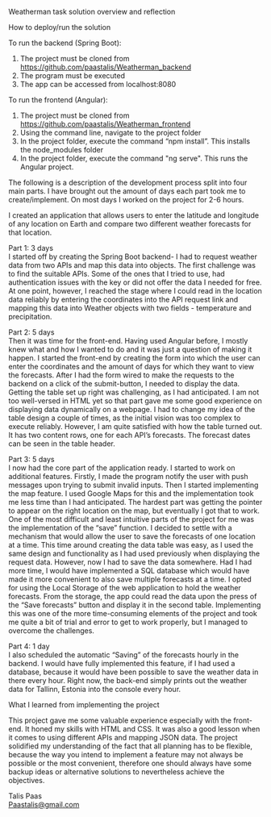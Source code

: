 Weatherman task solution overview and reflection

How to deploy/run the solution

To run the backend (Spring Boot):

1. The project must be cloned from https://github.com/paastalis/Weatherman_backend
2. The program must be executed
3. The app can be accessed from localhost:8080

To run the frontend (Angular):

1. The project must be cloned from https://github.com/paastalis/Weatherman_frontend
2. Using the command line, navigate to the project folder
3. In the project folder, execute the command “npm install”. This installs the node_modules folder
4. In the project folder, execute the command "ng serve". This runs the Angular project.


The following is a description of the development process split into four main parts. I have brought out the amount of days each part took me to create/implement. On most days I worked on the project for 2-6 hours.

I created an application that allows users to enter the latitude and longitude of any location on Earth and compare two different weather forecasts for that location.

Part 1: 3 days  
I started off by creating the Spring Boot backend- I had to request weather data from two APIs and map this data into objects. The first challenge was to find the suitable APIs. Some of the ones that I tried to use, had authentication issues with the key or did not offer the data I needed for free. At one point, however, I reached the stage where I could read in the location data reliably by entering the coordinates into the API request link and mapping this data into Weather objects with two fields - temperature and precipitation.

Part 2: 5 days  
Then it was time for the front-end. Having used Angular before, I mostly knew what and how I wanted to do and it was just a question of making it happen. I started the front-end by creating the form into which the user can enter the coordinates and the amount of days for which they want to view the forecasts. After I had the form wired to make the requests to the backend on a click of the submit-button, I needed to display the data. Getting the table set up right was challenging, as I had anticipated. I am not too well-versed in HTML yet so that part gave me some good experience on displaying data dynamically on a webpage. I had to change my idea of the table design a couple of times, as the initial vision was too complex to execute reliably. However, I am quite satisfied with how the table turned out. It has two content rows, one for each API’s forecasts. The forecast dates can be seen in the table header. 

Part 3: 5 days  
I now had the core part of the application ready. I started to work on additional features. Firstly, I made the program notify the user with push messages upon trying to submit invalid inputs. Then I started implementing the map feature. I used Google Maps for this and the implementation took me less time than I had anticipated. The hardest part was getting the pointer to appear on the right location on the map, but eventually I got that to work. One of the most difficult and least intuitive parts of the project for me was the implementation of the “save” function. I decided to settle with a mechanism that would allow the user to save the forecasts of one location at a time. This time around creating the data table was easy, as I used the same design and functionality as I had used previously when displaying the request data. However, now I had to save the data somewhere. Had I had more time, I would have implemented a SQL database which would have made it more convenient to also save multiple forecasts at a time. I opted for using the Local Storage of the web application to hold the weather forecasts. From the storage, the app could read the data upon the press of the “Save forecasts” button and display it in the second table. Implementing this was one of the more time-consuming elements of the project and took me quite a bit of trial and error to get to work properly, but I managed to overcome the challenges.

Part 4: 1 day  
I also scheduled the automatic “Saving” of the forecasts hourly in the backend. I would have fully implemented this feature, if I had used a database, because it would have been possible to save the weather data in there every hour. Right now, the back-end simply prints out the weather data for Tallinn, Estonia into the console every hour.

What I learned from implementing the project   

This project gave me some valuable experience especially with the front-end. It honed my skills with HTML and CSS. It was also a good lesson when it comes to using different APIs and mapping JSON data. The project solidified my understanding of the fact that all planning has to be flexible, because the way you intend to implement a feature may not always be possible or the most convenient, therefore one should always have some backup ideas or alternative solutions to nevertheless achieve the objectives.

Talis Paas  
Paastalis@gmail.com
